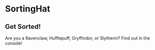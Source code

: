 # SortingHat

Get Sorted!
-
Are you a Ravenclaw, Hufflepuff, Gryffindor, or Slytherin? Find out in the console!
